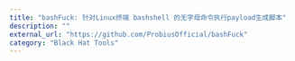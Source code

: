 ```yaml
---
title: "bashFuck: 针对Linux终端 bashshell 的无字母命令执行payload生成脚本"
description: ""
external_url: "https://github.com/ProbiusOfficial/bashFuck"
category: "Black Hat Tools"
---
```

